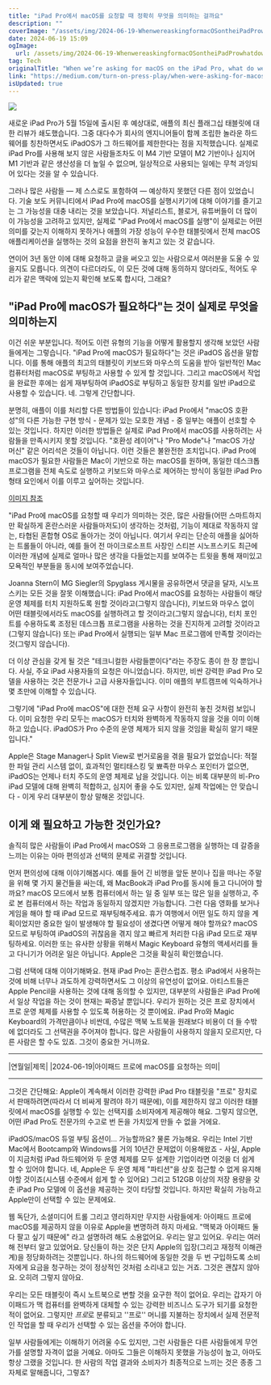 ```yaml
---
title: "iPad Pro에서 macOS를 요청할 때 정확히 무엇을 의미하는 걸까요"
description: ""
coverImage: "/assets/img/2024-06-19-WhenwereaskingformacOSontheiPadProwhatdowereallymean_0.png"
date: 2024-06-19 15:09
ogImage: 
  url: /assets/img/2024-06-19-WhenwereaskingformacOSontheiPadProwhatdowereallymean_0.png
tag: Tech
originalTitle: "When we’re asking for macOS on the iPad Pro, what do we really mean?"
link: "https://medium.com/turn-on-press-play/when-were-asking-for-macos-on-the-ipad-pro-what-do-we-really-mean-7db5870216bd"
isUpdated: true
---
```






<img src="/assets/img/2024-06-19-WhenwereaskingformacOSontheiPadProwhatdowereallymean_0.png" />

새로운 iPad Pro가 5월 15일에 출시된 후 예상대로, 애플의 최신 플래그십 태블릿에 대한 리뷰가 쇄도했습니다. 그중 대다수가 회사의 엔지니어들이 함께 조립한 놀라운 하드웨어를 칭찬하면서도 iPadOS가 그 하드웨어를 제한한다는 점을 지적했습니다. 실제로 iPad Pro를 사용해 보지 않은 사람들조차도 이 M4 기반 모델이 M2 기반이나 심지어 M1 기반과 같은 생산성을 더 높일 수 없으며, 일상적으로 사용되는 일에는 무척 과잉되어 있다는 것을 알 수 있습니다.

그러나 많은 사람들 — 제 스스로도 포함하여 — 예상하지 못했던 다른 점이 있었습니다. 기술 보도 커뮤니티에서 iPad Pro에 macOS를 실행시키기에 대해 이야기를 즐기고는 그 가능성을 대충 내리는 것을 보았습니다. 저널리스트, 블로거, 유튜버들이 더 많이 이 가능성을 고려하고 있지만, 실제로 "iPad Pro에서 macOS를 실행"이 실제로는 어떤 의미를 갖는지 이해하지 못하거나 애플의 가장 성능이 우수한 태블릿에서 전체 macOS 애플리케이션을 실행하는 것의 요점을 완전히 놓치고 있는 것 같습니다.

연이어 3년 동안 이에 대해 요청하고 글을 써오고 있는 사람으로서 여러분을 도울 수 있을지도 모릅니다. 의견이 다르더라도, 이 모든 것에 대해 동의하지 않더라도, 적어도 우리가 같은 맥락에 있는지 확인해 보도록 합시다, 그래요?

<div class="content-ad"></div>

## "iPad Pro에 macOS가 필요하다"는 것이 실제로 무엇을 의미하는지

이건 쉬운 부분입니다. 적어도 이런 유형의 기능을 어떻게 활용할지 생각해 보았던 사람들에게는 그렇습니다. "iPad Pro에 macOS가 필요하다"는 것은 iPadOS 옵션을 말합니다. 이를 통해 애플의 최고의 태블릿이 키보드와 마우스의 도움을 받아 일반적인 Mac 컴퓨터처럼 macOS로 부팅하고 사용할 수 있게 할 것입니다. 그리고 macOS에서 작업을 완료한 후에는 쉽게 재부팅하여 iPadOS로 부팅하고 동일한 장치를 일반 iPad으로 사용할 수 있습니다. 네. 그렇게 간단합니다.

분명히, 애플이 이를 처리할 다른 방법들이 있습니다: iPad Pro에서 "macOS 호환성"의 다른 가능한 구현 방식 - 문제가 있는 모호한 개념 - 중 일부는 애플이 선호할 수 있는 것입니다. 하지만 이러한 방법들은 실제로 iPad Pro에서 macOS를 사용하려는 사람들을 만족시키지 못할 것입니다. "호환성 레이어"나 "Pro Mode"나 "macOS 가상 머신" 같은 어리석은 것들이 아닙니다. 이런 것들은 불완전한 조치입니다. iPad Pro에 macOS가 필요한 사람들은 Mac이 기반으로 하는 macOS를 원하며, 동일한 데스크톱 프로그램을 전체 속도로 실행하고 키보드와 마우스로 제어하는 방식이 동일한 iPad Pro 형태 요인에서 이를 이루고 싶어하는 것입니다.

[이미지 참조](/assets/img/2024-06-19-WhenwereaskingformacOSontheiPadProwhatdowereallymean_1.png)

<div class="content-ad"></div>

"iPad Pro에 macOS를 요청할 때 우리가 의미하는 것은, 많은 사람들(어떤 스마트하지만 확실하게 혼란스러운 사람들마저도)이 생각하는 것처럼, 기능이 제대로 작동하지 않는, 타협된 혼합형 OS로 돌아가는 것이 아닙니다. 여기서 우리는 단순히 애플을 싫어하는 트롤들이 아니라, 예를 들어 전 마이크로소프트 사장인 스티븐 시노프스키도 최근에 이러한 개념에 실제로 얼마나 많은 생각을 다들었는지를 보여주는 트윗을 통해 재미있고 모욕적인 부분들을 동시에 보여주었습니다.

Joanna Stern이 MG Siegler의 Spyglass 게시물을 공유하면서 댓글을 달자, 시노프스키는 모든 것을 잘못 이해했습니다: iPad Pro에서 macOS를 요청하는 사람들이 해당 운영 체제를 터치 지원하도록 원할 것이라고(그렇지 않습니다), 키보드와 마우스 없이 어떤 태블릿에서라도 macOS를 실행하려고 할 것이라고(그렇지 않습니다), 터치 포인트를 수용하도록 조정된 데스크톱 프로그램을 사용하는 것을 진지하게 고려할 것이라고(그렇지 않습니다) 또는 iPad Pro에서 실행되는 일부 Mac 프로그램에 만족할 것이라는 것(그렇지 않습니다).

더 이상 관심을 갖게 될 것은 "테크니컬한 사람들뿐이다"라는 주장도 종이 한 장 뿐입니다. 사실, 주요 iPad 사용자들의 요청은 아니었습니다. 하지만, 비싼 강력한 iPad Pro 모델을 사용하는 것은 전문가나 고급 사용자들입니다. 이미 애플의 부트캠프에 익숙하거나 몇 초만에 이해할 수 있습니다.

그렇기에 "iPad Pro에 macOS"에 대한 전체 요구 사항이 완전히 놓친 것처럼 보입니다. 이미 요청한 우리 모두는 macOS가 터치와 완벽하게 작동하지 않을 것을 이미 이해하고 있습니다. iPadOS가 Pro 수준의 운영 체제가 되지 않을 것임을 확실히 알기 때문입니다."

<div class="content-ad"></div>

Apple은 Stage Manager나 Split View로 번거로움을 겪을 필요가 없었습니다: 적절한 파일 관리 시스템 없이, 효과적인 멀티태스킹 및 뾰족한 마우스 포인터가 없으면, iPadOS는 언제나 터치 주도의 운영 체제로 남을 것입니다. 이는 비록 대부분의 비-Pro iPad 모델에 대해 완벽히 적합하고, 심지어 좋을 수도 있지만, 실제 작업에는 안 맞습니다 - 이게 우리 대부분이 항상 말해온 것입니다.

## 이게 왜 필요하고 가능한 것인가요?

솔직히 많은 사람들이 iPad Pro에서 macOS와 그 응용프로그램을 실행하는 데 갈증을 느끼는 이유는 아마 편의성과 선택의 문제로 귀결할 것입니다.

먼저 편의성에 대해 이야기해봅시다. 예를 들어 긴 비행을 앞둔 분이나 집을 떠나는 주말을 위해 몇 가지 물건들을 싸는데, 왜 MacBook과 iPad Pro를 동시에 들고 다니어야 할까요? macOS 모드에서 보통 컴퓨터에서 하는 일 중 일부 또는 많은 일을 실행하고, 주로 본 컴퓨터에서 하는 작업과 동일하지 않겠지만 가능합니다. 그런 다음 영화를 보거나 게임을 해야 할 때 iPad 모드로 재부팅해주세요. 휴가 여행에서 어떤 일도 하지 않을 계획이었지만 중요한 일이 발생해야 할 필요성이 생겼다면 어떻게 해야 할까요? macOS 모드로 부팅하여 iPadOS의 귀찮음을 겪지 않고 빠르게 처리한 다음 iPad 모드로 재부팅하세요. 이러한 또는 유사한 상황을 위해서 Magic Keyboard 유형의 액세서리를 들고 다니기가 어려운 일은 아닙니다. Apple은 그것을 확실히 확인했습니다.

<div class="content-ad"></div>

그럼 선택에 대해 이야기해봐요. 현재 iPad Pro는 혼란스럽죠. 평소 iPad에서 사용하는 것에 비해 너무나 과도하게 강력하면서도 그 이상의 유연성이 없어요. 아티스트들은 Apple Pencil을 사용하는 것에 대해 동의할 수 있지만, 대부분의 사람들은 iPad Pro에서 일상 작업을 하는 것이 현재는 짜증날 뿐입니다. 우리가 원하는 것은 프로 장치에서 프로 운영 체제를 사용할 수 있도록 허용하는 것 뿐이에요. iPad Pro와 Magic Keyboard의 가격만큼이나 비싼데, 수많은 맥북 노트북을 원래보다 비용이 더 들 수밖에 없더라도 그 선택권을 주어져야 합니다. 많은 사람들이 사용하지 않을지 모르지만, 다른 사람은 할 수도 있죠. 그것이 중요한 거니까요. 

---

|연월일|제목|
|2024-06-19|아이패드 프로에 macOS를 요청하는 의미|

---

그것은 간단해요: Apple이 계속해서 이러한 강력한 iPad Pro 태블릿을 "프로" 장치로서 판매하려면(따라서 더 비싸게 팔려야 하기 때문에), 이를 제한하지 않고 이러한 태블릿에서 macOS를 실행할 수 있는 선택지를 소비자에게 제공해야 해요. 그렇지 않으면, 어떤 iPad Pro도 전문가의 수고로 번 돈을 가치있게 만들 수 없을 거에요.

iPadOS/macOS 듀얼 부팅 옵션이... 가능할까요? 물론 가능해요. 우리는 Intel 기반 Mac에서 Bootcamp와 Windows를 거의 10년간 문제없이 이용해왔죠 - 사실, Apple이 지금처럼 iPad 하드웨어와 두 운영 체제를 모두 설계한 기업이라면 이것을 더 쉽게 할 수 있어야 합니다. 네, Apple은 두 운영 체제 "파티션"을 상호 접근할 수 없게 유지해야할 것이죠(시스템 수준에서 쉽게 할 수 있어요) 그리고 512GB 이상의 저장 용량을 갖춘 iPad Pro 모델에 이 옵션을 제공하는 것이 타당할 것입니다. 하지만 확실히 가능하고 Apple만이 선택할 수 있는 문제에요.

<div class="content-ad"></div>

웹 독단가, 소셜미디어 트롤 그리고 영리하지만 무지한 사람들에게: 아이패드 프로에 macOS를 제공하지 않을 이유로 Apple을 변명하려 하지 마세요. "맥북과 아이패드 둘 다 팔고 싶기 때문에" 라고 설명하려 해도 소용없어요. 우리는 알고 있어요. 우리는 여러 해 전부터 알고 있었어요. 당신들이 하는 것은 단지 Apple의 입장(그리고 재정적 이해관계)을 정당화하려는 것뿐입니다. 하나의 하드웨어에 동일한 것을 두 번 구입하도록 소비자에게 요금을 청구하는 것이 정상적인 것처럼 소리내고 있는 거죠. 그것은 괜찮지 않아요. 오히려 그렇지 않아요.

우리는 모든 태블릿이 즉시 노트북으로 변할 것을 요구한 적이 없어요. 우리는 갑자기 아이패드가 맥 컴퓨터를 완벽하게 대체할 수 있는 강력한 비즈니스 도구가 되기를 요청한 적이 없어요. 그렇지만 *프로*로 분류되고 ''프로'' 머니를 지불하는 장치에서 실제 전문적인 작업을 할 때 우리가 선택할 수 있는 옵션을 주어야 합니다.

일부 사람들에게는 이해하기 어려울 수도 있지만, 그런 사람들은 다른 사람들에게 무언가를 설명할 자격이 없을 거예요. 아마도 그들은 이해하지 못했을 가능성이 높고, 아마도 항상 그랬을 것입니다. 한 사람의 작업 결과와 소비자가 최종적으로 느끼는 것은 종종 그 자체로 말해줍니다, 그렇죠?